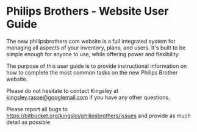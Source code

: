 # Philips Brothers - Website User Guide

The new philipsbrothers.com website is a full integrated system for managing all aspects of your inventory, plans, and users. It's built to be simple enough for anyone to use, while offering power and flexibility.

The purpose of this user guide is to provide instructional information on how to complete the most common tasks on the new Philips Brother website. 

Please do not hesitate to contact Kingsley at kingsley.raspe@googlemail.com if you have any other questions. 

Please report all bugs to https://bitbucket.org/kingsloi/philipsbrothers/issues and provide as much detail as possible

